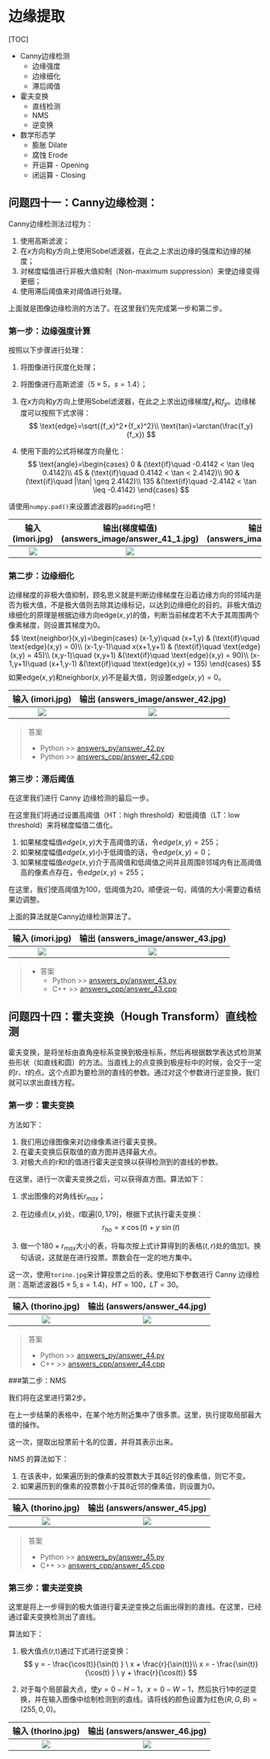 # 边缘提取
[TOC]

- Canny边缘检测
  - 边缘强度
  - 边缘细化
  - 滞后阈值
- 霍夫变换
  - 直线检测
  - NMS
  - 逆变换
- 数学形态学
  - 膨胀 Dilate
  - 腐蚀 Erode
  - 开运算 - Opening
  - 闭运算 - Closing

## 问题四十一：Canny边缘检测：
Canny边缘检测法过程为：

1. 使用高斯滤波；
2. 在$x$方向和$y$方向上使用Sobel滤波器，在此之上求出边缘的强度和边缘的梯度；
3. 对梯度幅值进行非极大值抑制（Non-maximum suppression）来使边缘变得更细；
4. 使用滞后阈值来对阈值进行处理。
   
上面就是图像边缘检测的方法了。在这里我们先完成第一步和第二步。
### 第一步：边缘强度计算

按照以下步骤进行处理：
1. 将图像进行灰度化处理；

2. 将图像进行高斯滤波（$5\times5$，$s=1.4$）；

3. 在$x$方向和$y$方向上使用Sobel滤波器，在此之上求出边缘梯度$f_x$和$f_y$。边缘梯度可以按照下式求得：
   $$
   \text{edge}=\sqrt{{f_x}^2+{f_x}^2}\\
   \text{tan}=\arctan(\frac{f_y}{f_x})
   $$

4. 使用下面的公式将梯度方向量化：
   $$
   \text{angle}=\begin{cases}
   0 & (\text{if}\quad -0.4142 < \tan \leq 0.4142)\\
   45 & (\text{if}\quad 0.4142 < \tan < 2.4142)\\
   90  &(\text{if}\quad |\tan| \geq 2.4142)\\
   135  &(\text{if}\quad -2.4142 < \tan  \leq -0.4142)
   \end{cases}
   $$

请使用`numpy.pad()`来设置滤波器的`padding`吧！

| 输入 (imori.jpg) | 输出(梯度幅值) (answers_image/answer_41_1.jpg) | 输出(梯度方向) (answers_image/answer_41_2.jpg) |
| :--------------: | :--------------------------------------------: | :--------------------------------------------: |
|  ![](imori.jpg)  |       ![](answers_image/answer_41_1.jpg)       |       ![](answers_image/answer_41_2.jpg)       |


### 第二步：边缘细化
边缘梯度的非极大值抑制，顾名思义就是判断边缘梯度在沿着边缘方向的邻域内是否为极大值，不是极大值则去除其边缘标记，以达到边缘细化的目的。非极大值边缘细化的原理是根据边缘方向$\text{edge}(x,y)$的值，判断当前梯度若不大于其周围两个像素梯度，则设置其梯度为0。
   $$
   \text{neighbor}(x,y)=\begin{cases}
   (x-1,y)\quad (x+1,y) & (\text{if}\quad \text{edge}(x,y) = 0)\\
   (x-1,y-1)\quad x(x+1,y+1) & (\text{if}\quad \text{edge}(x,y) = 45)\\
   (x,y-1)\quad (x,y+1)  &(\text{if}\quad \text{edge}(x,y) = 90)\\
   (x-1,y+1)\quad (x+1,y-1)  &(\text{if}\quad \text{edge}(x,y) = 135)
   \end{cases}
   $$
如果$\text{edge}(x,y)$和$\text{neighbor}(x,y)$不是最大值，则设置$\text{edge}(x,y)=0$。


| 输入 (imori.jpg) | 输出 (answers_image/answer_42.jpg) |
| :--------------: | :--------------------------------: |
|  ![](imori.jpg)  |  ![](answers_image/answer_42.jpg)  |

> 答案 
>
> - Python >> [answers_py/answer_42.py](answers_py/answer_42.py)
> - Python >> [answers_cpp/answer_42.cpp](answers_cpp/answer_42.cpp)

### 第三步：滞后阈值

在这里我们进行 Canny 边缘检测的最后一步。

[^TODO]: 这里原文中英文有错误

在这里我们将通过设置高阈值（HT：high threshold）和低阈值（LT：low threshold）来将梯度幅值二值化。

1. 如果梯度幅值$edge(x,y)$大于高阈值的话，令$edge(x,y)=255$；
2. 如果梯度幅值$edge(x,y)$小于低阈值的话，令$edge(x,y)=0$；
3. 如果梯度幅值$edge(x,y)$介于高阈值和低阈值之间并且周围8邻域内有比高阈值高的像素点存在，令$edge(x,y)=255$；

在这里，我们使高阈值为100，低阈值为20。顺便说一句，阈值的大小需要边看结果边调整。

上面的算法就是Canny边缘检测算法了。

| 输入 (imori.jpg) | 输出 (answers_image/answer_43.jpg) |
| :--------------: | :--------------------------------: |
|  ![](imori.jpg)  |  ![](answers_image/answer_43.jpg)  |

> - 答案 
>   - Python >> [answers_py/answer_43.py](answers_py/answer_43.py)
>   - C++ >> [answers_cpp/answer_43.cpp](answers_cpp/answer_43.cpp)

## 问题四十四：霍夫变换（Hough Transform）直线检测
霍夫变换，是将坐标由直角座标系变换到极座标系，然后再根据数学表达式检测某些形状（如直线和圆）的方法。当直线上的点变换到极座标中的时候，会交于一定的$r$、$t$的点。这个点即为要检测的直线的参数。通过对这个参数进行逆变换，我们就可以求出直线方程。

### 第一步：霍夫变换
方法如下：

1. 我们用边缘图像来对边缘像素进行霍夫变换。
2. 在霍夫变换后获取值的直方图并选择最大点。
3. 对极大点的r和t的值进行霍夫逆变换以获得检测到的直线的参数。

在这里，进行一次霍夫变换之后，可以获得直方图。算法如下：

1. 求出图像的对角线长$r_{max}$；

2. 在边缘点$(x,y)$处，$t$取遍$[0,179]$，根据下式执行霍夫变换：
   $$
   r_{ho}=x\  \cos(t)+y\  \sin(t)
   $$

3. 做一个$180\times r_{max}$大小的表，将每次按上式计算得到的表格$(t,r)$处的值加1。换句话说，这就是在进行投票。票数会在一定的地方集中。

这一次，使用`torino.jpg`来计算投票之后的表。使用如下参数进行 Canny 边缘检测：高斯滤波器$(5\times5,s = 1.4)$，$HT = 100$，$LT = 30$。

| 输入 (thorino.jpg) |   输出 (answers/answer_44.jpg)   |
| :----------------: | :------------------------------: |
|  ![](thorino.jpg)  | ![](answers_image/answer_44.jpg) |

> 答案 
>
> - Python >> [answers_py/answer_44.py](answers_py/answer_44.py)
> - C++ >> [answers_cpp/answer_44.cpp](answers_cpp/answer_44.cpp)

###第二步：NMS

我们将在这里进行第2步。

在上一步结果的表格中，在某个地方附近集中了很多票。这里，执行提取局部最大值的操作。

这一次，提取出投票前十名的位置，并将其表示出来。

NMS 的算法如下：
1. 在该表中，如果遍历到的像素的投票数大于其8近邻的像素值，则它不变。
2. 如果遍历到的像素的投票数小于其8近邻的像素值，则设置为0。

| 输入 (thorino.jpg) |   输出 (answers/answer_45.jpg)   |
| :----------------: | :------------------------------: |
|  ![](thorino.jpg)  | ![](answers_image/answer_45.jpg) |

> 答案 
>
> - Python >> [answers_py/answer_45.py](answers_py/answer_45.py)
> - C++ >> [answers_cpp/answer_45.cpp](answers_cpp/answer_45.cpp)

### 第三步：霍夫逆变换

这里是将上一步得到的极大值进行霍夫逆变换之后画出得到的直线。在这里，已经通过霍夫变换检测出了直线。

算法如下：
1. 极大值点(r,t)通过下式进行逆变换：
   $$
   y = - \frac{\cos(t)}{\sin(t) } \  x +  \frac{r}{\sin(t)}\\
   x = - \frac{\sin(t)}{\cos(t) } \  y +  \frac{r}{\cos(t)}
   $$

2. 对于每个局部最大点，使$y = 0-H -1$，$x = 0-W -1$，然后执行1中的逆变换，并在输入图像中绘制检测到的直线。请将线的颜色设置为红色$(R,G,B) = (255, 0, 0)$。

| 输入 (thorino.jpg) |   输出 (answers/answer_46.jpg)   |
| :----------------: | :------------------------------: |
|  ![](thorino.jpg)  | ![](answers_image/answer_46.jpg) |

